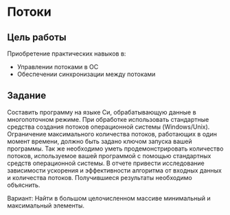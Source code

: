 # Потоки

## Цель работы
Приобретение практических навыков в:
- Управлении потоками в ОС 
- Обеспечении синхронизации между потоками

## Задание
Составить программу на языке Си, обрабатывающую данные в многопоточном режиме. При обработке 
использовать стандартные средства создания потоков операционной системы (Windows/Unix). Ограничение 
максимального количества потоков, работающих в один момент времени, должно быть задано ключом 
запуска вашей программы.
Так же необходимо уметь продемонстрировать количество потоков, используемое вашей программой с 
помощью стандартных средств операционной системы.
В отчете привести исследование зависимости ускорения и эффективности алгоритма от входных данных и 
количества потоков. Получившиеся результаты необходимо объяснить.

Вариант: Найти в большом целочисленном массиве минимальный и максимальный элементы.

